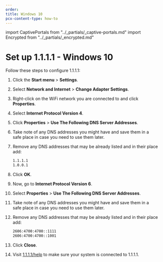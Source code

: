 ```yaml
---
order:
title: Windows 10
pcx-content-type: how-to
---
```


import CaptivePortals from "../\_partials/\_captive-portals.md"
import Encrypted from "../\_partials/\_encrypted.md"

# Set up 1.1.1.1 - Windows 10

Follow these steps to configure 1.1.1.1:

1.  Click the **Start menu** > **Settings**.

2.  Select **Network and Internet** > **Change Adapter Settings**.

3.  Right-click on the WiFi network you are connected to and click **Properties**.

4.  Select **Internet Protocol Version 4**.

5.  Click **Properties** > **Use The Following DNS Server Addresses**.

6.  Take note of any DNS addresses you might have and save them in a safe place in case you need to use them later.

7.  Remove any DNS addresses that may be already listed and in their place add:

    ```txt
    1.1.1.1
    1.0.0.1
    ```

8.  Click **OK**.

9.  Now, go to **Internet Protocol Version 6**.

10. Select **Properties** > **Use The Following DNS Server Addresses**.

11. Take note of any DNS addresses you might have and save them in a safe place in case you need to use them later.

12. Remove any DNS addresses that may be already listed and in their place add:

    ```txt
    2606:4700:4700::1111
    2606:4700:4700::1001
    ```

13. Click **Close**.

14. Visit [1.1.1.1/help](https://1.1.1.1/help) to make sure your system is connected to 1.1.1.1.

<CaptivePortals/>
<Encrypted/>
